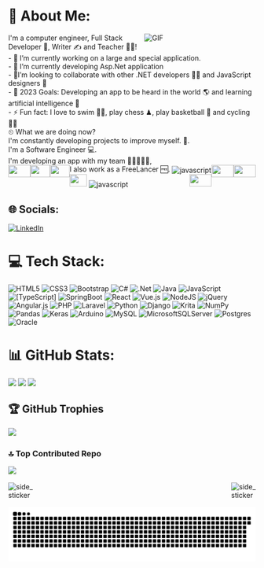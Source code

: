 # 💫 About Me:
<img align="right" alt="GIF" src="https://github.com/abhisheknaiidu/abhisheknaiidu/blob/master/code.gif?raw=true" width="227" />
I'm a computer engineer, Full Stack Developer 🚀, Writer ✍ and Teacher 👨‍🎓!<br>- 🔭 I’m currently working on a large and special application.<br>- 🌱 I’m currently developing Asp.Net application<br>- 👯I’m looking to collaborate with other .NET developers 👩‍💻 and JavaScript designers 🎨<br>- 🥅 2023 Goals: Developing an app to be heard in the world 🌎 and learning artificial intelligence 🤖<br>- ⚡ Fun fact: I love to swim 🏊‍♀️, play chess ♟, play basketball 🏀 and cycling 🚴‍♀️<br>⏲ What we are doing now?<br>I'm constantly developing projects to improve myself. 🚀.<br>I'm a Software Engineer 💻.<br>I'm developing an app with my team 👨🏼‍🤝‍👨🏻,<br>I also work as a FreeLancer 🆓.

<img align="center" src="https://user-images.githubusercontent.com/73097560/115834477-dbab4500-a447-11eb-908a-139a6edaec5c.gif" alt="javascript" width="1000"/> 

<img src="https://media1.giphy.com/media/ZbftmEwht0nDkl6XFX/giphy.gif?cid=ecf05e47l19lzmqnuv3o320i63xy3da13bsxhp10w9z9wm8s&rid=giphy.gif&ct=s" width="45" height="25" align="left">
 <img src="https://media2.giphy.com/media/3JTwfEEdDlpyh6M0o2/giphy.gif?cid=790b7611e9c9e8bc9ce40170c9368926692fdb648405ee7c&rid=giphy.gif&ct=s" width="45" height="25" align="right">
 <img src="https://media0.giphy.com/media/2oO1ZKeNbqOfdZq3Xg/giphy.gif?cid=790b7611ba913d63c2062a9ed006330a9e0b3b82405ca556&rid=giphy.gif&ct=s" width="40" height="25" align="left">
<img src="https://giphy.com/gifs/sun-107KlThVAe0M0w" width="40" height="25" align="left">

 
 <img src="https://media4.giphy.com/media/Jfcb1m7szdya4/giphy.gif?cid=790b7611ba301e9e5a458343e47a2e69f896f8a65b16c282&rid=giphy.gif&ct=s" width="45" height="25" align="right"> 
 <img src="https://media3.giphy.com/media/TpNTATTp5c2Ri/giphy.gif?cid=790b7611a9ccd55e6b764aacf4c7a277dc6c1d020f1e187e&rid=giphy.gif&ct=s" width="45" height="25" align="right">
 <img src="https://media0.giphy.com/media/5eFFhJ3yrAIndRQeFx/giphy.gif?cid=790b761159865a018304701e37e468edc07abbeca1073a30&rid=giphy.gif&ct=s" width="35" height="25">
<img align="center" src="https://user-images.githubusercontent.com/73097560/115834477-dbab4500-a447-11eb-908a-139a6edaec5c.gif" alt="javascript" width="1000"/> 

## 🌐 Socials: 

[![LinkedIn](https://img.shields.io/badge/LinkedIn-%230077B5.svg?logo=linkedin&logoColor=white)](https://linkedin.com/in/rami-koco-6167a9243/) 


# 💻 Tech Stack:
![HTML5](https://img.shields.io/badge/html5-%23E34F26.svg?style=for-the-badge&logo=html5&logoColor=white) 
![CSS3](https://img.shields.io/badge/css3-%231572B6.svg?style=for-the-badge&logo=css3&logoColor=white) 
![Bootstrap](https://img.shields.io/badge/bootstrap-%23563D7C.svg?style=for-the-badge&logo=bootstrap&logoColor=white) 
![C#](https://img.shields.io/badge/c%23-%23239120.svg?style=for-the-badge&logo=c-sharp&logoColor=white) 
![.Net](https://img.shields.io/badge/.NET-5C2D91?style=for-the-badge&logo=.net&logoColor=white) 
![Java](https://img.shields.io/badge/java-%23ED8B00.svg?style=for-the-badge&logo=java&logoColor=white) 
![JavaScript](https://img.shields.io/badge/javascript-%23323330.svg?style=for-the-badge&logo=javascript&logoColor=%23F7DF1E) 
![[TypeScript]](https://img.shields.io/badge/typescript-%23007ACC.svg?style=for-the-badge&logo=typescript&logoColor=white) 
![SpringBoot](https://img.shields.io/badge/SpringBoot-6DB33F?style=flat-square&logo=Spring&logoColor=white) 
![React](https://img.shields.io/badge/react-%2320232a.svg?style=for-the-badge&logo=react&logoColor=%2361DAFB) 
![Vue.js](https://img.shields.io/badge/vuejs-%2335495e.svg?style=for-the-badge&logo=vuedotjs&logoColor=%234FC08D) 
![NodeJS](https://img.shields.io/badge/node.js-6DA55F?style=for-the-badge&logo=node.js&logoColor=white) 
![jQuery](https://img.shields.io/badge/jquery-%230769AD.svg?style=for-the-badge&logo=jquery&logoColor=white) 
![Angular.js](https://img.shields.io/badge/angular.js-%23E23237.svg?style=for-the-badge&logo=angularjs&logoColor=white) 
![PHP](https://img.shields.io/badge/php-%23777BB4.svg?style=for-the-badge&logo=php&logoColor=white) 
![Laravel](https://img.shields.io/badge/laravel-%23FF2D20.svg?style=for-the-badge&logo=laravel&logoColor=white) 
![Python](https://img.shields.io/badge/python-3670A0?style=for-the-badge&logo=python&logoColor=ffdd54) 
![Django](https://img.shields.io/badge/django-%23092E20.svg?style=for-the-badge&logo=django&logoColor=white) 
![Krita](https://img.shields.io/badge/Krita-203759?style=for-the-badge&logo=krita&logoColor=EEF37B) 
![NumPy](https://img.shields.io/badge/numpy-%23013243.svg?style=for-the-badge&logo=numpy&logoColor=white) 
![Pandas](https://img.shields.io/badge/pandas-%23150458.svg?style=for-the-badge&logo=pandas&logoColor=white) 
![Keras](https://img.shields.io/badge/Keras-%23D00000.svg?style=for-the-badge&logo=Keras&logoColor=white) 
![Arduino](https://img.shields.io/badge/-Arduino-00979D?style=for-the-badge&logo=Arduino&logoColor=white) 
![MySQL](https://img.shields.io/badge/mysql-%2300f.svg?style=for-the-badge&logo=mysql&logoColor=white) 
![MicrosoftSQLServer](https://img.shields.io/badge/Microsoft%20SQL%20Sever-CC2927?style=for-the-badge&logo=microsoft%20sql%20server&logoColor=white) 
![Postgres](https://img.shields.io/badge/postgres-%23316192.svg?style=for-the-badge&logo=postgresql&logoColor=white) 
![Oracle](https://img.shields.io/badge/Oracle-F80000?style=for-the-badge&logo=oracle&logoColor=white) 


# 📊 GitHub Stats:
![](https://github-readme-stats.vercel.app/api?username=Ramikoco&theme=vue-dark&hide_border=false&include_all_commits=true&count_private=true)
![](https://github-readme-streak-stats.herokuapp.com/?user=Ramikoco&theme=vue-dark&hide_border=false)
![](https://github-readme-stats.vercel.app/api/top-langs/?username=Ramikoco&theme=vue-dark&hide_border=false&include_all_commits=true&count_private=true&layout=compact)

## 🏆 GitHub Trophies
![](https://github-profile-trophy.vercel.app/?username=Ramikoco&theme=radical&no-frame=false&no-bg=false&margin-w=4)

### 🔝 Top Contributed Repo
![](https://github-contributor-stats.vercel.app/api?username=Ramikoco&limit=5&theme=dark&combine_all_yearly_contributions=true) 

<img align="left" width=50px height=50px alt="side_sticker" src="https://media.giphy.com/media/TEnXkcsHrP4YedChhA/giphy.gif" />
<img align="right" width=50px height=50px alt="side_sticker" src="https://media.giphy.com/media/TEnXkcsHrP4YedChhA/giphy.gif" /> 

![Snake animation](https://github.com/yasinnorozzadeh/yasinnorozzadeh/blob/main/github-user-contribution.svg) 
 
